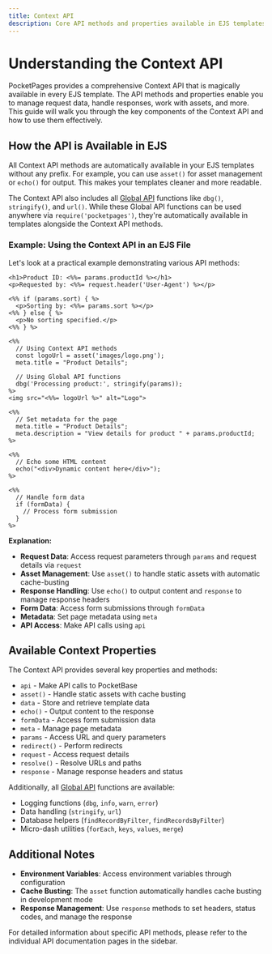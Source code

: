 ```yaml
---
title: Context API
description: Core API methods and properties available in EJS templates, including logging, asset management, environment access, and metadata handling.
---
```


# Understanding the Context API

PocketPages provides a comprehensive Context API that is magically available in every EJS template. The API methods and properties enable you to manage request data, handle responses, work with assets, and more. This guide will walk you through the key components of the Context API and how to use them effectively.

## How the API is Available in EJS

All Context API methods are automatically available in your EJS templates without any prefix. For example, you can use `asset()` for asset management or `echo()` for output. This makes your templates cleaner and more readable.

The Context API also includes all [Global API](/docs/global-api) functions like `dbg()`, `stringify()`, and `url()`. While these Global API functions can be used anywhere via `require('pocketpages')`, they're automatically available in templates alongside the Context API methods.

### Example: Using the Context API in an EJS File

Let's look at a practical example demonstrating various API methods:

```ejs
<h1>Product ID: <%%= params.productId %></h1>
<p>Requested by: <%%= request.header('User-Agent') %></p>

<%% if (params.sort) { %>
  <p>Sorting by: <%%= params.sort %></p>
<%% } else { %>
  <p>No sorting specified.</p>
<%% } %>

<%%
  // Using Context API methods
  const logoUrl = asset('images/logo.png');
  meta.title = "Product Details";

  // Using Global API functions
  dbg('Processing product:', stringify(params));
%>
<img src="<%%= logoUrl %>" alt="Logo">

<%%
  // Set metadata for the page
  meta.title = "Product Details";
  meta.description = "View details for product " + params.productId;
%>

<%%
  // Echo some HTML content
  echo("<div>Dynamic content here</div>");
%>

<%%
  // Handle form data
  if (formData) {
    // Process form submission
  }
%>
```

**Explanation:**

- **Request Data**: Access request parameters through `params` and request details via `request`
- **Asset Management**: Use `asset()` to handle static assets with automatic cache-busting
- **Response Handling**: Use `echo()` to output content and `response` to manage response headers
- **Form Data**: Access form submissions through `formData`
- **Metadata**: Set page metadata using `meta`
- **API Access**: Make API calls using `api`

## Available Context Properties

The Context API provides several key properties and methods:

- `api` - Make API calls to PocketBase
- `asset()` - Handle static assets with cache busting
- `data` - Store and retrieve template data
- `echo()` - Output content to the response
- `formData` - Access form submission data
- `meta` - Manage page metadata
- `params` - Access URL and query parameters
- `redirect()` - Perform redirects
- `request` - Access request details
- `resolve()` - Resolve URLs and paths
- `response` - Manage response headers and status

Additionally, all [Global API](/docs/global-api) functions are available:

- Logging functions (`dbg`, `info`, `warn`, `error`)
- Data handling (`stringify`, `url`)
- Database helpers (`findRecordByFilter`, `findRecordsByFilter`)
- Micro-dash utilities (`forEach`, `keys`, `values`, `merge`)

## Additional Notes

- **Environment Variables**: Access environment variables through configuration
- **Cache Busting**: The `asset` function automatically handles cache busting in development mode
- **Response Management**: Use `response` methods to set headers, status codes, and manage the response

For detailed information about specific API methods, please refer to the individual API documentation pages in the sidebar.
